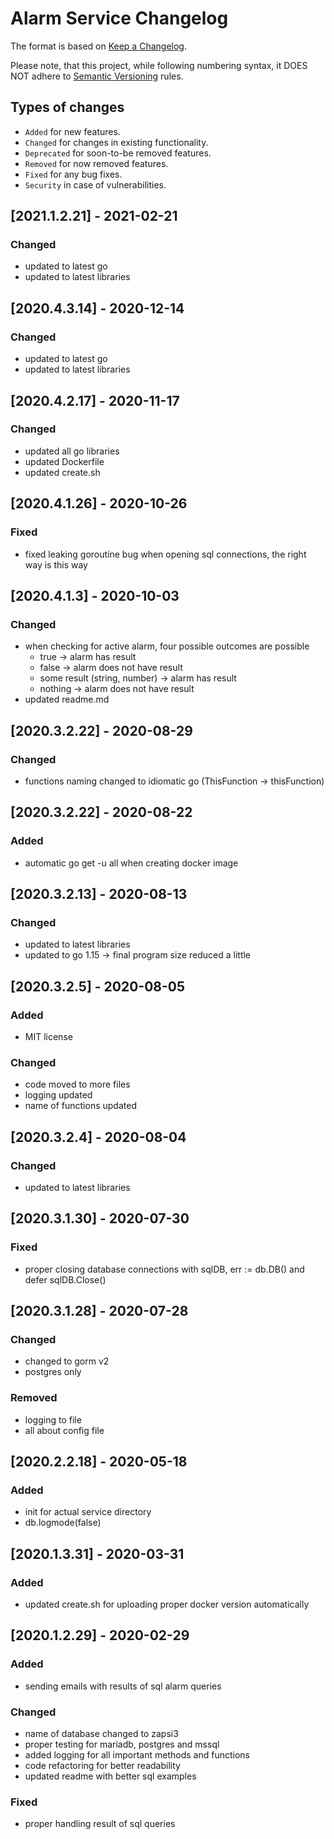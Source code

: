 # Alarm Service Changelog

The format is based on [Keep a Changelog](http://keepachangelog.com/en/1.0.0/).

Please note, that this project, while following numbering syntax, it DOES NOT
adhere to [Semantic Versioning](http://semver.org/spec/v2.0.0.html) rules.

## Types of changes

* ```Added``` for new features.
* ```Changed``` for changes in existing functionality.
* ```Deprecated``` for soon-to-be removed features.
* ```Removed``` for now removed features.
* ```Fixed``` for any bug fixes.
* ```Security``` in case of vulnerabilities.

## [2021.1.2.21] - 2021-02-21

### Changed
- updated to latest go
- updated to latest libraries

## [2020.4.3.14] - 2020-12-14

### Changed
- updated to latest go
- updated to latest libraries

## [2020.4.2.17] - 2020-11-17

### Changed
- updated all go libraries 
- updated Dockerfile
- updated create.sh

## [2020.4.1.26] - 2020-10-26

### Fixed
- fixed leaking goroutine bug when opening sql connections, the right way is this way

## [2020.4.1.3] - 2020-10-03

### Changed
- when checking for active alarm, four possible outcomes are possible
    - true -> alarm has result
    - false -> alarm does not have result
    - some result (string, number) -> alarm has result
    - nothing -> alarm does not have result
- updated readme.md

## [2020.3.2.22] - 2020-08-29

### Changed
- functions naming changed to idiomatic go (ThisFunction -> thisFunction)

## [2020.3.2.22] - 2020-08-22

### Added
- automatic go get -u all when creating docker image

## [2020.3.2.13] - 2020-08-13

### Changed
- updated to latest libraries
- updated to go 1.15 -> final program size reduced a little

## [2020.3.2.5] - 2020-08-05

### Added
- MIT license

### Changed
- code moved to more files
- logging updated
- name of functions updated

## [2020.3.2.4] - 2020-08-04

### Changed
- updated to latest libraries

## [2020.3.1.30] - 2020-07-30

### Fixed
- proper closing database connections with sqlDB, err := db.DB() and defer sqlDB.Close()

## [2020.3.1.28] - 2020-07-28

### Changed
- changed to gorm v2
- postgres only

### Removed
- logging to file
- all about config file

## [2020.2.2.18] - 2020-05-18

### Added
- init for actual service directory
- db.logmode(false)

## [2020.1.3.31] - 2020-03-31

### Added
- updated create.sh for uploading proper docker version automatically

## [2020.1.2.29] - 2020-02-29

### Added
- sending emails with results of sql alarm queries

### Changed
- name of database changed to zapsi3
- proper testing for mariadb, postgres and mssql
- added logging for all important methods and functions
- code refactoring for better readability
- updated readme with better sql examples 

### Fixed
- proper handling result of sql queries